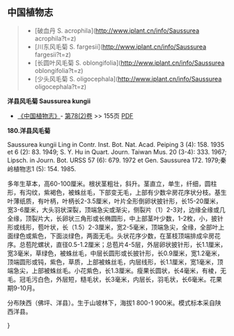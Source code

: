 

## 中国植物志

> * [破血丹  S.  acrophila](http://www.iplant.cn/info/Saussurea acrophila?t=z)
> * [川东风毛菊  S.  fargesii](http://www.iplant.cn/info/Saussurea fargesii?t=z)
> * [长圆叶风毛菊  S.  oblongifolia](http://www.iplant.cn/info/Saussurea oblongifolia?t=z)
> * [少头风毛菊  S.  oligocephala](http://www.iplant.cn/info/Saussurea oligocephala?t=z)

**洋县风毛菊 Saussurea kungii**

* [《中国植物志》](http://www.iplant.cn/frps)- [第78(2)卷](http://www.iplant.cn/frps/vol/78(2)) >> 155页 [PDF](http://www.iplant.cn/frps/pdf/78(2)/155.PDF)

**180.洋县风毛菊**

Saussurea kungii Ling in Contr. Inst. Bot. Nat. Acad. Peiping 3 (4): 158. 1935 et 6 (2): 83. 1949; S. Y. Hu in Quart. Journ. Taiwan Mus. 20 (3-4): 333. 1967; Lipsch. in Journ. Bot. URSS 57 (6): 679. 1972 et Gen. Saussurea 172. 1979;秦岭植物志1 (5): 154. 1985.

多年生草本，高60-100厘米。根状茎粗壮，斜升。茎直立，单生，纤细，圆柱形，有沟纹，紫褐色，被蛛丝毛，下部变无毛，上部有少数伞房花序状分枝。基生叶薄纸质，有叶柄，叶柄长2-3.5厘米，叶片全形倒卵状披针形，长15-20厘米，宽3-6厘米，大头羽状深裂，顶端急尖或渐尖，侧裂片（1）2-3对，边缘全缘或几全缘，顶裂片大，长卵状三角形或长椭圆形，中上部茎叶少数，1-2枚，小，披针形或线形，苞叶状，长（1.5）2-3厘米，宽2-5毫米，顶端急尖，全缘，全部叶上面绿色或紫色，下面淡绿色，两面无毛。头状花序少数，在茎枝顶端排成伞房花序。总苞陀螺状，直径0.5-1.2厘米；总苞片4-5层，外层卵状披针形，长1.1厘米，宽3毫米，草绿色，被蛛丝毛，中层长圆形或长披针形，长0.9厘米，宽1.2毫米，顶端圆形或钝，紫色，草质，上部被蛛丝毛，内层线形，长1.1厘米，宽1毫米，顶端急尖，上部被蛛丝毛。小花紫色，长1.3厘米。瘦果长圆状，长4毫米，有棱，无毛。冠毛污白色，外层短，糙毛状，长3毫米，内层长，羽毛状，长6毫米。花果期9-10月。

分布陕西（佛坪、洋县）。生于山坡林下，海拔1 800-1 900米。模式标本采自陕西洋县。

}